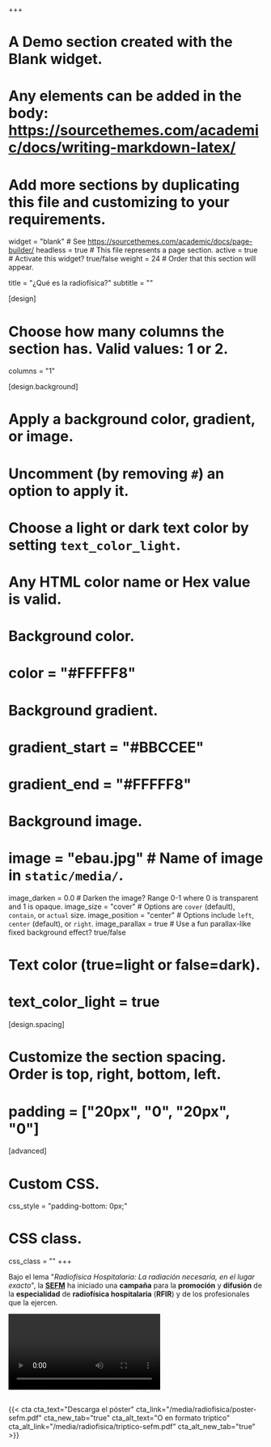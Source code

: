 +++
# A Demo section created with the Blank widget.
# Any elements can be added in the body: https://sourcethemes.com/academic/docs/writing-markdown-latex/
# Add more sections by duplicating this file and customizing to your requirements.

widget = "blank"  # See https://sourcethemes.com/academic/docs/page-builder/
headless = true  # This file represents a page section.
active = true  # Activate this widget? true/false
weight = 24  # Order that this section will appear.

title = "¿Qué es la radiofísica?"
subtitle = ""

[design]
  # Choose how many columns the section has. Valid values: 1 or 2.
  columns = "1"

[design.background]
  # Apply a background color, gradient, or image.
  #   Uncomment (by removing `#`) an option to apply it.
  #   Choose a light or dark text color by setting `text_color_light`.
  #   Any HTML color name or Hex value is valid.
  
  # Background color.
  # color = "#FFFFF8"
  
  # Background gradient.
  # gradient_start = "#BBCCEE"
  # gradient_end = "#FFFFF8"
  
  # Background image.
  # image = "ebau.jpg"  # Name of image in `static/media/`.
  image_darken = 0.0  # Darken the image? Range 0-1 where 0 is transparent and 1 is opaque.
  image_size = "cover"  #  Options are `cover` (default), `contain`, or `actual` size.
  image_position = "center"  # Options include `left`, `center` (default), or `right`.
  image_parallax = true  # Use a fun parallax-like fixed background effect? true/false

  # Text color (true=light or false=dark).
  # text_color_light = true  

[design.spacing]
  # Customize the section spacing. Order is top, right, bottom, left.
  # padding = ["20px", "0", "20px", "0"]

[advanced]
 # Custom CSS. 
 css_style = "padding-bottom: 0px;"
 
 # CSS class.
 css_class = ""
+++

Bajo el lema "*Radiofísica Hospitalaria: La radiación necesaria, en el lugar exacto*", la [**SEFM**](https://sefm.es) ha iniciado una **campaña** para la **promoción** y **difusión** de la **especialidad** de **radiofísica hospitalaria** (**RFIR**) y de los profesionales que la ejercen.

<video autoplay playsinline loop style="margin-bottom: 1rem">
  <source src="/media/radiofisica/radiofisica.mp4" type="video/mp4">
</video>

{{< cta cta_text="Descarga el póster" cta_link="/media/radiofisica/poster-sefm.pdf" cta_new_tab="true" cta_alt_text="O en formato tríptico" cta_alt_link="/media/radiofisica/triptico-sefm.pdf" cta_alt_new_tab="true" >}}